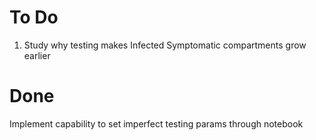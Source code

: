 # To Do

1) Study why testing makes Infected Symptomatic compartments grow earlier


# Done

Implement capability to set imperfect testing params through notebook